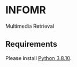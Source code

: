 # INFOMR

Multimedia Retrieval

## Requirements

Please install [Python 3.8.10](https://github.com/Denbergvanthijs/INFOMR.git).
